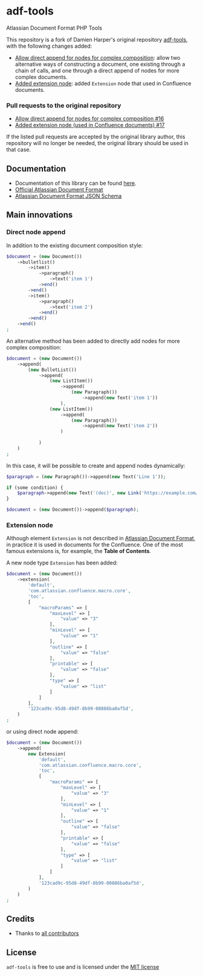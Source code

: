 # adf-tools

Atlassian Document Format PHP Tools

This repository is a fork of Damien Harper's original repository [adf-tools](https://github.com/DamienHarper/adf-tools), with the following changes added:

- [Allow direct append for nodes for complex composition](https://github.com/sgrigorjev/adf-tools/pull/1):  allow two alternative ways of constructing a document, one existing through a chain of calls, and one through a direct append of nodes for more complex documents.
- [Added extension node](https://github.com/sgrigorjev/adf-tools/pull/2): added `Extension` node that used in Confluence documents.

### Pull requests to the original repository

- [Allow direct append for nodes for complex composition #16](https://github.com/DamienHarper/adf-tools/pull/16)
- [Added extension node (used in Confluence documents) #17](https://github.com/DamienHarper/adf-tools/pull/17)

If the listed pull requests are accepted by the original library author, this repository will no longer be needed, the original library should be used in that case.

## Documentation
- Documentation of this library can be found [here](doc/index.md).
- [Official Atlassian Document Format](https://developer.atlassian.com/cloud/jira/platform/apis/document/structure/)
- [Atlassian Document Format JSON Schema](https://unpkg.com/@atlaskit/adf-schema@24.0.0/dist/json-schema/v1/full.json)

## Main innovations

### Direct node append
In addition to the existing document composition style:
```php
$document = (new Document())
    ->bulletlist()
        ->item()
            ->paragraph()
                ->text('item 1')
            ->end()
        ->end()
        ->item()
            ->paragraph()
                ->text('item 2')
            ->end()
        ->end()
    ->end()
;
```
An alternative method has been added to directly add nodes for more complex composition:
```php
$document = (new Document())
    ->append(
        (new BulletList())
            ->append(
                (new ListItem())
                    ->append(
                        (new Paragraph())
                            ->append(new Text('item 1'))
                    ),
                (new ListItem())
                    ->append(
                        (new Paragraph())
                            ->append(new Text('item 2'))
                    )
                    
            )
    )
;
```
In this case, it will be possible to create and append nodes dynamically:
```php
$paragraph = (new Paragraph())->append(new Text('Line 1'));

if (some condition) {
    $paragraph->append(new Text('(doc)', new Link('https://example.com/doc')));
}

$document = (new Document())->append($paragraph);
```

### Extension node

Although element `Extension` is not described in [Atlassian Document Format](https://developer.atlassian.com/cloud/jira/platform/apis/document/structure/), in practice it is used in documents for the Confluence. One of the most famous extensions is, for example, the **Table of Contents**.

A new node type `Extension` has been added:
```php
$document = (new Document())
    ->extension(
        'default',
        'com.atlassian.confluence.macro.core',
        'toc',
        [
            "macroParams" => [
                "maxLevel" => [
                    "value" => "3"
                ],
                "minLevel" => [
                    "value" => "1"
                ],
                "outline" => [
                    "value" => "false"
                ],
                "printable" => [
                    "value" => "false"
                ],
                "type" => [
                    "value" => "list"
                ]
            ]
        ],
        '123cad9c-95d8-49df-8b99-00886ba0af5d',
    )
;
```
or using direct node append:
```php
$document = (new Document())
    ->append(
        new Extension(
            'default',
            'com.atlassian.confluence.macro.core',
            'toc',
            [
                "macroParams" => [
                    "maxLevel" => [
                        "value" => "3"
                    ],
                    "minLevel" => [
                        "value" => "1"
                    ],
                    "outline" => [
                        "value" => "false"
                    ],
                    "printable" => [
                        "value" => "false"
                    ],
                    "type" => [
                        "value" => "list"
                    ]
                ]
            ],
            '123cad9c-95d8-49df-8b99-00886ba0af5d',
        )
    )
;
```

## Credits
- Thanks to [all contributors](https://github.com/DamienHarper/adf-tools/graphs/contributors)

## License
`adf-tools` is free to use and is licensed under the [MIT license](http://www.opensource.org/licenses/mit-license.php)
